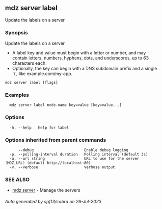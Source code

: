 ## mdz server label

Update the labels on a server

### Synopsis

Update the labels on a server

  *  A label key and value must begin with a letter or number, and may contain letters, numbers, hyphens, dots, and underscores, up to 63 characters each.
  *  Optionally, the key can begin with a DNS subdomain prefix and a single '/', like example.com/my-app.
	

```
mdz server label [flags]
```

### Examples

```
  mdz server label node-name key=value [key=value...]
```

### Options

```
  -h, --help   help for label
```

### Options inherited from parent commands

```
      --debug                       Enable debug logging
  -p, --polling-interval duration   Polling interval (default 3s)
  -u, --url string                  URL to use for the server (MDZ_URL) (default http://localhost:80)
  -v, --verbose                     Verbose output
```

### SEE ALSO

* [mdz server](mdz_server.md)	 - Manage the servers

###### Auto generated by spf13/cobra on 26-Jul-2023
